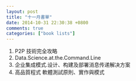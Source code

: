 ```yaml
---
layout: post
title: "十一月書單"
date: 2014-10-31 22:30:38 +0800
comments: true
categories: ["book lists"]
---
```


<!-- more -->

1. P2P 技術完全攻略
2. Data.Science.at.the.Command.Line
3. 企业集成模式.设计、构建及部署消息传递解决方案
4. 高品質程式 軟體測試原則、實作與模式